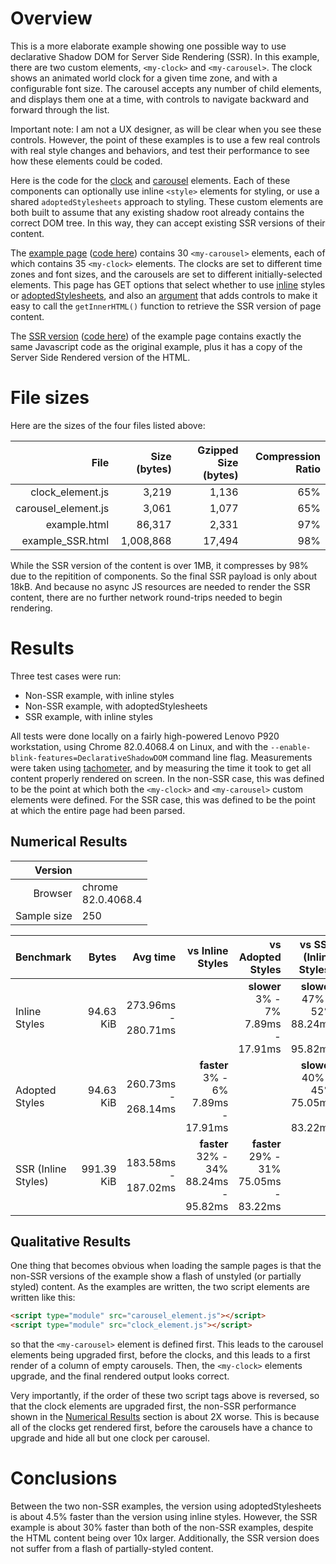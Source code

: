 # Overview

This is a more elaborate example showing one possible way to use declarative
Shadow DOM for Server Side Rendering (SSR). In this example, there are two
custom elements, `<my-clock>` and `<my-carousel>`. The clock shows an animated world
clock for a given time zone, and with a configurable font size. The carousel
accepts any number of child elements, and displays them one at a time, with
controls to navigate backward and forward through the list.

Important note: I am not a UX designer, as will be clear when you see these
controls. However, the point of these examples is to use a few real controls
with real style changes and behaviors, and test their performance to see
how these elements could be coded.

Here is the code for the [clock](clock_element.js) and [carousel](carousel_element.js) elements. Each of these components can optionally use inline `<style>` elements for styling, or use a shared `adoptedStylesheets` approach to styling. These custom elements are both built to assume that any existing shadow root already contains the correct DOM tree. In this way, they can accept existing SSR versions of their content.

The [example page](https://mfreed7.github.io/declarative-shadow-dom/perf_tests/clock_example/example.html?styleType=inline) ([code here](example.html)) contains 30 `<my-carousel>` elements, each of which contains 35 `<my-clock>` elements. The clocks are set to different time zones and font sizes, and the carousels are set to different initially-selected elements. This page has GET options that select whether to use [inline](https://mfreed7.github.io/declarative-shadow-dom/perf_tests/clock_example/example.html?styleType=inline) styles or [adoptedStylesheets](https://mfreed7.github.io/declarative-shadow-dom/perf_tests/clock_example/example.html?styleType=adopted), and also an [argument](https://mfreed7.github.io/declarative-shadow-dom/perf_tests/clock_example/example.html?styleType=inline&includeSSRControls=true) that adds controls to make it easy to call the `getInnerHTML()` function to retrieve the SSR version of page content.

The [SSR version](https://mfreed7.github.io/declarative-shadow-dom/perf_tests/clock_example/example_SSR.html?styleType=inline) ([code here](example_SSR.html)) of the example page contains exactly the same Javascript code as the original example, plus it has a copy of the Server Side Rendered version of the HTML.


# File sizes

Here are the sizes of the four files listed above:

|     File | Size (bytes)   | Gzipped Size (bytes) | Compression Ratio |
|------------:|------------:|------------:|--------:|
| clock_element.js | 3,219  | 1,136 | 65% |
| carousel_element.js | 3,061  | 1,077 | 65% |
| example.html | 86,317  | 2,331 | 97% |
| example_SSR.html | 1,008,868  | 17,494 | 98% |

While the SSR version of the content is over 1MB, it compresses by 98% due to the repitition of components. So the final SSR payload is only about 18kB. And because no async JS resources are needed to render the SSR content, there are no further network round-trips needed to begin rendering.

# Results

Three test cases were run:

- Non-SSR example, with inline styles
- Non-SSR example, with adoptedStylesheets
- SSR example, with inline styles

All tests were done locally on a fairly high-powered Lenovo P920 workstation, using Chrome 82.0.4068.4 on Linux, and with the `--enable-blink-features=DeclarativeShadowDOM` command line flag. Measurements were taken using [tachometer](https://www.npmjs.com/package/tachometer), and by measuring the time it took to get all content properly rendered on screen. In the non-SSR case, this was defined to be the point at which both the `<my-clock>` and `<my-carousel>` custom elements were defined. For the SSR case, this was defined to be the point at which the entire page had been parsed.

## <a name="numerical_results"></a> Numerical Results

|     Version | <none>      |
|------------:|:------------|
|     Browser | chrome<br>82.0.4068.4 |
| Sample size | 250         |


| Benchmark           | Bytes      |            Avg time |    vs Inline Styles |   vs Adopted Styles | vs SSR (Inline Styles) |
|:-------------------|------------:|----------------------:|--------------------:|--------------------:|----------------------:|
| Inline Styles       | 94.63 KiB  | 273.96ms - 280.71ms |  |  **slower**<br>3% - 7%<br>7.89ms - 17.91ms | **slower**<br>47% - 52%<br>88.24ms - 95.82ms |
| Adopted Styles      | 94.63 KiB  | 260.73ms - 268.14ms |            **faster**<br>3% - 6%<br>7.89ms - 17.91ms |   | **slower**<br>40% - 45%<br>75.05ms - 83.22ms |
| SSR (Inline Styles) | 991.39 KiB | 183.58ms - 187.02ms |            **faster**<br>32% - 34%<br>88.24ms - 95.82ms | **faster**<br>29% - 31%<br>75.05ms - 83.22ms |   |



## Qualitative Results

One thing that becomes obvious when loading the sample pages is that the non-SSR versions of the example show a flash of unstyled (or partially styled) content. As the examples are written, the two script elements are written like this:

```html
<script type="module" src="carousel_element.js"></script>
<script type="module" src="clock_element.js"></script>
```

so that the `<my-carousel>` element is defined first. This leads to the carousel elements being upgraded first, before the clocks, and this leads to a first render of a column of empty carousels. Then, the `<my-clock>` elements upgrade, and the final rendered output looks correct.

Very importantly, if the order of these two script tags above is reversed, so that the clock elements are upgraded first, the non-SSR performance shown in the [Numerical Results](#numerical_results) section is about 2X worse. This is because all of the clocks get rendered first, before the carousels have a chance to upgrade and hide all but one clock per carousel.

# Conclusions

Between the two non-SSR examples, the version using adoptedStylesheets is about 4.5% faster than the version using inline styles. However, the SSR example is about 30% faster than both of the non-SSR examples, despite the HTML content being over 10x larger. Additionally, the SSR version does not suffer from a flash of partially-styled content.

